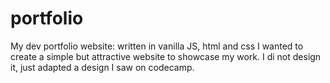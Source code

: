 # portfolio
My dev portfolio website: written in vanilla JS, html and css
I wanted to create a simple but attractive website to showcase my work. I di not design it, just adapted a design I saw on codecamp.

